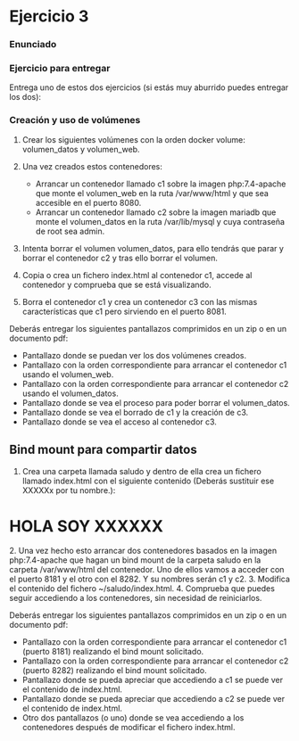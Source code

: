 # Ejercicio 3 #

### Enunciado ##

### Ejercicio para entregar

Entrega uno de estos dos ejercicios (si estás muy aburrido puedes entregar los dos):

### Creación y uso de volúmenes ###

1. Crear los siguientes volúmenes con la orden docker volume: volumen_datos y volumen_web.
2. Una vez creados estos contenedores:
    - Arrancar un contenedor llamado c1 sobre la imagen php:7.4-apache que monte el volumen_web en la ruta /var/www/html y que sea accesible en el puerto 8080.
    - Arrancar un contenedor llamado c2 sobre la imagen mariadb que monte el volumen_datos en la ruta /var/lib/mysql y cuya contraseña de root sea admin.

3. Intenta borrar el volumen volumen_datos, para ello tendrás que parar y borrar el contenedor c2 y tras ello borrar el volumen.
4. Copia o crea un fichero index.html al contenedor c1, accede al contenedor y comprueba que se está visualizando.
5. Borra el contenedor c1 y crea un contenedor c3 con las mismas características que c1 pero sirviendo en el puerto 8081.

Deberás entregar los siguientes pantallazos comprimidos en un zip o en un documento pdf:

- Pantallazo donde se puedan ver los dos volúmenes creados.
- Pantallazo con la orden correspondiente para arrancar el contenedor c1 usando el volumen_web.
- Pantallazo con la orden correspondiente para arrancar el contenedor c2 usando el volumen_datos.
- Pantallazo donde se vea el proceso para poder borrar el volumen_datos.
- Pantallazo donde se vea el borrado de c1 y la creación de c3.
- Pantallazo donde se vea el acceso al contenedor c3.

## Bind mount para compartir datos ##

1. Crea una carpeta llamada saludo y dentro de ella crea un fichero llamado index.html con el siguiente contenido (Deberás sustituir ese XXXXXx por tu nombre.):

 <h1>HOLA SOY XXXXXX</h1>
2. Una vez hecho esto arrancar dos contenedores basados en la imagen php:7.4-apache que hagan un bind mount de la carpeta saludo en la carpeta /var/www/html del contenedor. Uno de ellos vamos a acceder con el puerto 8181 y el otro con el 8282. Y su nombres serán c1 y c2.
3. Modifica el contenido del fichero ~/saludo/index.html.
4. Comprueba que puedes seguir accediendo a los contenedores, sin necesidad de reiniciarlos.

Deberás entregar los siguientes pantallazos comprimidos en un zip o en un documento pdf:

- Pantallazo con la orden correspondiente para arrancar el contenedor c1 (puerto 8181) realizando el bind mount solicitado.
- Pantallazo con la orden correspondiente para arrancar el contenedor c2 (puerto 8282) realizando el bind mount solicitado.
- Pantallazo donde se pueda apreciar que accediendo a c1 se puede ver el contenido de index.html.
- Pantallazo donde se pueda apreciar que accediendo a c2 se puede ver el contenido de index.html.
- Otro dos pantallazos (o uno) donde se vea accediendo a los contenedores después de modificar el fichero index.html.
